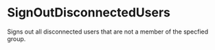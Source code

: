 # SignOutDisconnectedUsers
Signs out all disconnected users that are not a member of the specfied group. 
